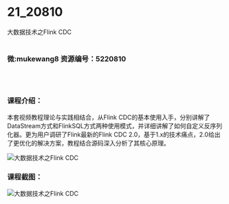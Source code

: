 # 21_20810
大数据技术之Flink CDC
<br/></br>
<h3>微:mukewang8 资源编号：5220810</h3>
<br/></br>
<h3>课程介绍：</h3>
<p>本套视频教程理论与实践相结合，从<a title="查看与 Flink CDC 相关的文章" target="_blank">Flink CDC</a>的基本使用入手，分别讲解了DataStream方式和FlinkSQL方式两种使用模式，并详细讲解了如何自定义反序列化器。更为用户调研了Flink最新的Flink CDC 2.0，基于1.x的技术痛点，2.0给出了更优化的解决方案，教程结合源码深入分析了其核心原理。</p>
<p><img src="https://www.ko996.com/wp-content/uploads/img/2021/08/1-49-300x170.png" alt="大数据技术之Flink CDC"></p>
<div class="info-desc">
<h3>课程截图：</h3>
<p><img src="https://www.ko996.com/wp-content/uploads/img/2021/08/2-47.png" alt="大数据技术之Flink CDC"></p>


			
</div>

